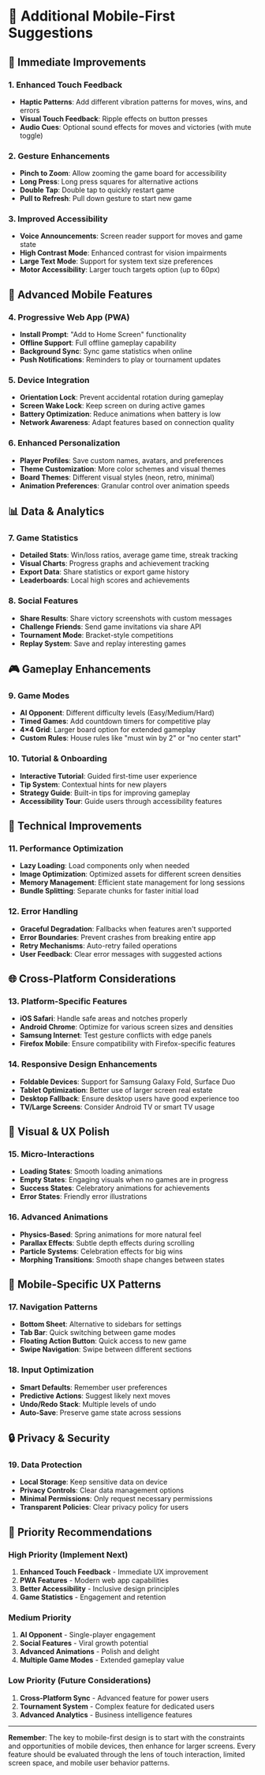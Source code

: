 # 📱 Additional Mobile-First Suggestions

## 🎯 **Immediate Improvements**

### **1. Enhanced Touch Feedback**
- **Haptic Patterns**: Add different vibration patterns for moves, wins, and errors
- **Visual Touch Feedback**: Ripple effects on button presses
- **Audio Cues**: Optional sound effects for moves and victories (with mute toggle)

### **2. Gesture Enhancements**
- **Pinch to Zoom**: Allow zooming the game board for accessibility
- **Long Press**: Long press squares for alternative actions
- **Double Tap**: Double tap to quickly restart game
- **Pull to Refresh**: Pull down gesture to start new game

### **3. Improved Accessibility**
- **Voice Announcements**: Screen reader support for moves and game state
- **High Contrast Mode**: Enhanced contrast for vision impairments
- **Large Text Mode**: Support for system text size preferences
- **Motor Accessibility**: Larger touch targets option (up to 60px)

## 🚀 **Advanced Mobile Features**

### **4. Progressive Web App (PWA)**
- **Install Prompt**: "Add to Home Screen" functionality
- **Offline Support**: Full offline gameplay capability
- **Background Sync**: Sync game statistics when online
- **Push Notifications**: Reminders to play or tournament updates

### **5. Device Integration**
- **Orientation Lock**: Prevent accidental rotation during gameplay
- **Screen Wake Lock**: Keep screen on during active games
- **Battery Optimization**: Reduce animations when battery is low
- **Network Awareness**: Adapt features based on connection quality

### **6. Enhanced Personalization**
- **Player Profiles**: Save custom names, avatars, and preferences
- **Theme Customization**: More color schemes and visual themes
- **Board Themes**: Different visual styles (neon, retro, minimal)
- **Animation Preferences**: Granular control over animation speeds

## 📊 **Data & Analytics**

### **7. Game Statistics**
- **Detailed Stats**: Win/loss ratios, average game time, streak tracking
- **Visual Charts**: Progress graphs and achievement tracking
- **Export Data**: Share statistics or export game history
- **Leaderboards**: Local high scores and achievements

### **8. Social Features**
- **Share Results**: Share victory screenshots with custom messages
- **Challenge Friends**: Send game invitations via share API
- **Tournament Mode**: Bracket-style competitions
- **Replay System**: Save and replay interesting games

## 🎮 **Gameplay Enhancements**

### **9. Game Modes**
- **AI Opponent**: Different difficulty levels (Easy/Medium/Hard)
- **Timed Games**: Add countdown timers for competitive play
- **4×4 Grid**: Larger board option for extended gameplay
- **Custom Rules**: House rules like "must win by 2" or "no center start"

### **10. Tutorial & Onboarding**
- **Interactive Tutorial**: Guided first-time user experience
- **Tip System**: Contextual hints for new players
- **Strategy Guide**: Built-in tips for improving gameplay
- **Accessibility Tour**: Guide users through accessibility features

## 🔧 **Technical Improvements**

### **11. Performance Optimization**
- **Lazy Loading**: Load components only when needed
- **Image Optimization**: Optimized assets for different screen densities
- **Memory Management**: Efficient state management for long sessions
- **Bundle Splitting**: Separate chunks for faster initial load

### **12. Error Handling**
- **Graceful Degradation**: Fallbacks when features aren't supported
- **Error Boundaries**: Prevent crashes from breaking entire app
- **Retry Mechanisms**: Auto-retry failed operations
- **User Feedback**: Clear error messages with suggested actions

## 🌐 **Cross-Platform Considerations**

### **13. Platform-Specific Features**
- **iOS Safari**: Handle safe areas and notches properly
- **Android Chrome**: Optimize for various screen sizes and densities
- **Samsung Internet**: Test gesture conflicts with edge panels
- **Firefox Mobile**: Ensure compatibility with Firefox-specific features

### **14. Responsive Design Enhancements**
- **Foldable Devices**: Support for Samsung Galaxy Fold, Surface Duo
- **Tablet Optimization**: Better use of larger screen real estate
- **Desktop Fallback**: Ensure desktop users have good experience too
- **TV/Large Screens**: Consider Android TV or smart TV usage

## 🎨 **Visual & UX Polish**

### **15. Micro-Interactions**
- **Loading States**: Smooth loading animations
- **Empty States**: Engaging visuals when no games are in progress
- **Success States**: Celebratory animations for achievements
- **Error States**: Friendly error illustrations

### **16. Advanced Animations**
- **Physics-Based**: Spring animations for more natural feel
- **Parallax Effects**: Subtle depth effects during scrolling
- **Particle Systems**: Celebration effects for big wins
- **Morphing Transitions**: Smooth shape changes between states

## 📱 **Mobile-Specific UX Patterns**

### **17. Navigation Patterns**
- **Bottom Sheet**: Alternative to sidebars for settings
- **Tab Bar**: Quick switching between game modes
- **Floating Action Button**: Quick access to new game
- **Swipe Navigation**: Swipe between different sections

### **18. Input Optimization**
- **Smart Defaults**: Remember user preferences
- **Predictive Actions**: Suggest likely next moves
- **Undo/Redo Stack**: Multiple levels of undo
- **Auto-Save**: Preserve game state across sessions

## 🔒 **Privacy & Security**

### **19. Data Protection**
- **Local Storage**: Keep sensitive data on device
- **Privacy Controls**: Clear data management options
- **Minimal Permissions**: Only request necessary permissions
- **Transparent Policies**: Clear privacy policy for users

## 🎯 **Priority Recommendations**

### **High Priority (Implement Next)**
1. **Enhanced Touch Feedback** - Immediate UX improvement
2. **PWA Features** - Modern web app capabilities
3. **Better Accessibility** - Inclusive design principles
4. **Game Statistics** - Engagement and retention

### **Medium Priority**
1. **AI Opponent** - Single-player engagement
2. **Social Features** - Viral growth potential
3. **Advanced Animations** - Polish and delight
4. **Multiple Game Modes** - Extended gameplay value

### **Low Priority (Future Considerations)**
1. **Cross-Platform Sync** - Advanced feature for power users
2. **Tournament System** - Complex feature for dedicated users
3. **Advanced Analytics** - Business intelligence features

---

**Remember**: The key to mobile-first design is to start with the constraints and opportunities of mobile devices, then enhance for larger screens. Every feature should be evaluated through the lens of touch interaction, limited screen space, and mobile user behavior patterns. 